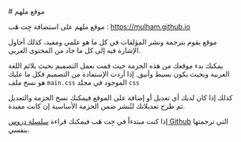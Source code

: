 <dl><dd><p style="direction= rtl;">
# موقع ملهم

موقع ملهم على استضافة جِت هَب : <https://mulham.github.io>

موقع يقوم بترجمة ونشر المؤلفات في كل ما هو علمي ومفيد، كذلك أحاول الإشارة فيه إلى كل ما جاد من المحتوى العربي. 

يمكنك بدء موقعك من هذه الحزمة حيث قمت بعمل التصميم بحيث يلائم اللغة العربية وبحيث يكون بسيط وأنيق. إذا أردت الإستفادة من التصميم فكل ما عليك هو نسخ ملف `main.css` الموجود في مجلد `css`

كذلك إذا كان لديك أي تعديل أو إضافة على الموقع فيمكنك نسخ الحزمة والتعديل ثم طرح تعديلاتك لتُنشر ضمن الحزمة الأساسية إن كانت مفيدة.

إذا كنت مبتدءاً في جِت هَب فيمكنك قراءة [سلسلة دروس Github](https://mulham.github.io/tutorials/github/intro) التي ترجمتها بنفسي.

</p></dd></dl>